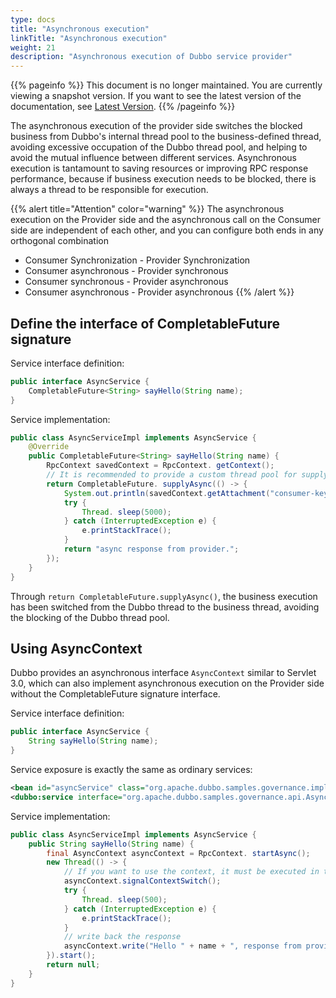 ```yaml
---
type: docs
title: "Asynchronous execution"
linkTitle: "Asynchronous execution"
weight: 21
description: "Asynchronous execution of Dubbo service provider"
---
```


{{% pageinfo %}} This document is no longer maintained. You are currently viewing a snapshot version. If you want to see the latest version of the documentation, see [Latest Version](/zh/docs3-v2/java-sdk/advanced-features-and-usage/service/attachment/).
{{% /pageinfo %}}


The asynchronous execution of the provider side switches the blocked business from Dubbo's internal thread pool to the business-defined thread, avoiding excessive occupation of the Dubbo thread pool, and helping to avoid the mutual influence between different services. Asynchronous execution is tantamount to saving resources or improving RPC response performance, because if business execution needs to be blocked, there is always a thread to be responsible for execution.

{{% alert title="Attention" color="warning" %}}
The asynchronous execution on the Provider side and the asynchronous call on the Consumer side are independent of each other, and you can configure both ends in any orthogonal combination
- Consumer Synchronization - Provider Synchronization
- Consumer asynchronous - Provider synchronous
- Consumer synchronous - Provider asynchronous
- Consumer asynchronous - Provider asynchronous
  {{% /alert %}}


## Define the interface of CompletableFuture signature

Service interface definition:

```java
public interface AsyncService {
    CompletableFuture<String> sayHello(String name);
}
```

Service implementation:

```java
public class AsyncServiceImpl implements AsyncService {
    @Override
    public CompletableFuture<String> sayHello(String name) {
        RpcContext savedContext = RpcContext. getContext();
        // It is recommended to provide a custom thread pool for supplyAsync and avoid using the JDK public thread pool
        return CompletableFuture. supplyAsync(() -> {
            System.out.println(savedContext.getAttachment("consumer-key1"));
            try {
                Thread. sleep(5000);
            } catch (InterruptedException e) {
                e.printStackTrace();
            }
            return "async response from provider.";
        });
    }
}
```

Through `return CompletableFuture.supplyAsync()`, the business execution has been switched from the Dubbo thread to the business thread, avoiding the blocking of the Dubbo thread pool.



## Using AsyncContext

Dubbo provides an asynchronous interface `AsyncContext` similar to Servlet 3.0, which can also implement asynchronous execution on the Provider side without the CompletableFuture signature interface.

Service interface definition:

```java
public interface AsyncService {
    String sayHello(String name);
}
```

Service exposure is exactly the same as ordinary services:

```xml
<bean id="asyncService" class="org.apache.dubbo.samples.governance.impl.AsyncServiceImpl"/>
<dubbo:service interface="org.apache.dubbo.samples.governance.api.AsyncService" ref="asyncService"/>
```

Service implementation:

```java
public class AsyncServiceImpl implements AsyncService {
    public String sayHello(String name) {
        final AsyncContext asyncContext = RpcContext. startAsync();
        new Thread(() -> {
            // If you want to use the context, it must be executed in the first sentence
            asyncContext.signalContextSwitch();
            try {
                Thread. sleep(500);
            } catch (InterruptedException e) {
                e.printStackTrace();
            }
            // write back the response
            asyncContext.write("Hello " + name + ", response from provider.");
        }).start();
        return null;
    }
}
```